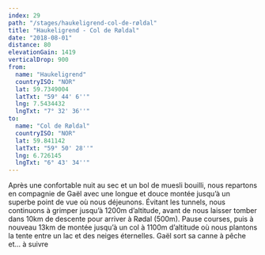 ```yaml
---
index: 29
path: "/stages/haukeligrend-col-de-røldal"
title: "Haukeligrend - Col de Røldal"
date: "2018-08-01"
distance: 80
elevationGain: 1419
verticalDrop: 900
from:
  name: "Haukeligrend"
  countryISO: "NOR"
  lat: 59.7349004
  latTxt: "59° 44' 6''"
  lng: 7.5434432
  lngTxt: "7° 32' 36''"
to:
  name: "Col de Røldal"
  countryISO: "NOR"
  lat: 59.841142
  latTxt: "59° 50' 28''"
  lng: 6.726145
  lngTxt: "6° 43' 34''"
---
```


Après une confortable nuit au sec et un bol de muesli bouilli, nous repartons en compagnie de Gaël avec une longue et douce montée jusqu’à un superbe point de vue où nous déjeunons. Évitant les tunnels, nous continuons à grimper jusqu’à 1200m d’altitude, avant de nous laisser tomber dans 10km de descente pour arriver à Rødal (500m). Pause courses, puis à nouveau 13km de montée jusqu’à un col à 1100m d’altitude où nous plantons la tente entre un lac et des neiges éternelles. Gaël sort sa canne à pêche et... à suivre

